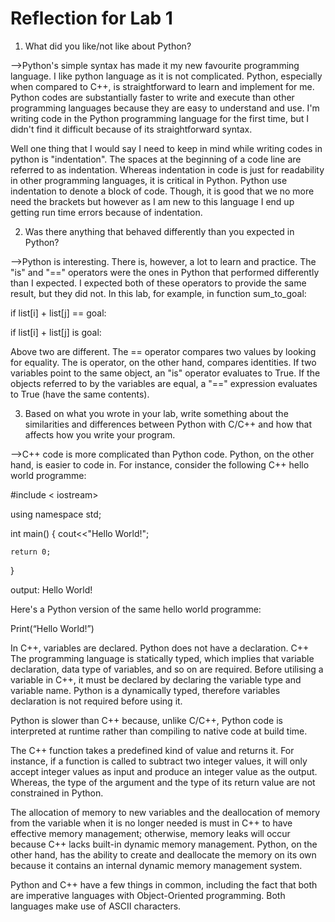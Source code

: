 # Reflection for Lab 1

1) What did you like/not like about Python?

-->Python's simple syntax has made it my new favourite programming language.  I like python language as it is not  complicated.  Python, especially when compared to C++, is straightforward to learn and implement for me. Python codes are substantially faster to write and execute than other programming languages because they are easy to understand and use. I'm writing code in the Python programming language for the first time, but I didn't find it difficult because of its straightforward syntax.

Well one thing that I would say I need to keep in mind while writing codes in python is "indentation". The spaces at the beginning of a code line are referred to as indentation. Whereas indentation in code is just for readability in other programming languages, it is critical in Python. Python use indentation to denote a block of code. Though, it is good that we no more need the brackets but however as I am new to this language I end up getting run time errors because of indentation.

2) Was there anything that behaved differently than you expected in Python?

-->Python is interesting. There is, however, a lot to learn and practice. The "is" and "==" operators were the ones in Python that performed differently than I expected. I expected both of these operators to provide the same result, but they did not. In this lab, for example, in function sum_to_goal: 

 if list[i] + list[j] == goal:

 if list[i] + list[j] is goal:

Above two are different.  The == operator compares two values by looking for equality. The is operator, on the other hand, compares identities. If two variables point to the same object, an "is" operator evaluates to True. If the objects referred to by the variables are equal, a "==" expression evaluates to True (have the same contents).

3) Based on what you wrote in your lab, write something about the similarities and differences between Python with C/C++ and how that affects how you write your program.

-->C++ code is more complicated than Python code. Python, on the other hand, is easier to code in. For instance, consider the following C++ hello world programme:

#include < iostream> 

using namespace std;

int main()
{
    cout<<"Hello World!";

    return 0;
}


output:
Hello World!

Here's a Python version of the same hello world programme:

Print(“Hello World!”)

In C++, variables are declared. Python does not have a declaration. C++ The programming language is statically typed, which implies that variable declaration, data type of variables, and so on are required. Before utilising a variable in C++, it must be declared by declaring the variable type and variable name. Python is a dynamically typed, therefore variables declaration is not required before using it.

Python is slower than C++ because, unlike C/C++, Python code is interpreted at runtime rather than compiling to native code at build time. 

The C++ function takes a predefined kind of value and returns it. For instance, if a function is called to subtract two integer values, it will only accept integer values as input and produce an integer value as the output. Whereas, the type of the argument and the type of its return value are not constrained in Python.

The allocation of memory to new variables and the deallocation of memory from the variable when it is no longer needed is must in C++ to have effective memory management; otherwise, memory leaks will occur because C++ lacks built-in dynamic memory management.   Python, on the other hand, has the ability to create and deallocate the memory on its own because it contains an internal dynamic memory management system.

Python and C++ have a few things in common, including the fact that both are imperative languages with Object-Oriented programming.
Both languages make use of ASCII characters.
